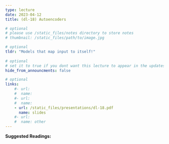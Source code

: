 ```yaml
---
type: lecture
date: 2023-04-12
title: (dl-18) Autoencoders

# optional
# please use /static_files/notes directory to store notes
# thumbnail: /static_files/path/to/image.jpg 

# optional
tldr: "Models that map input to itself!"
  
# optional
# set it to true if you dont want this lecture to appear in the updates section
hide_from_announcments: false

# optional
links: 
    #- url: 
    #  name: 
    #- url: 
    #  name: 
    - url: /static_files/presentations/dl-18.pdf
      name: slides
    #- url: 
    #  name: other
---
```

**Suggested Readings:**
